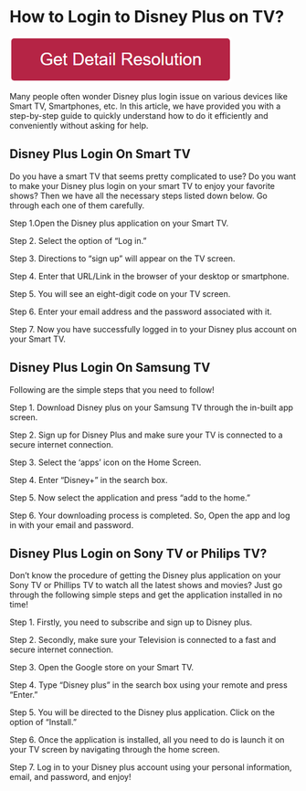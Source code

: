 # How to Login to Disney Plus on TV?



[![how to login to disney plus on tv](redd.png)](https://icncomputer.com/how-to-login-to-disney-plus-on-tv/)


Many people often wonder Disney plus login issue on various devices like Smart TV, Smartphones, etc. In this article, we have provided you with a step-by-step guide to quickly understand how to do it efficiently and conveniently without asking for help.


## Disney Plus Login On Smart TV


Do you have a smart TV that seems pretty complicated to use? Do you want to make your Disney plus login on your smart TV to enjoy your favorite shows? Then we have all the necessary steps listed down below. Go through each one of them carefully.

Step 1.Open the Disney plus application on your Smart TV.

Step 2. Select the option of “Log in.”

Step 3. Directions to “sign up” will appear on the TV screen.

Step 4. Enter that URL/Link in the browser of your desktop or smartphone.

Step 5. You will see an eight-digit code on your TV screen.

Step 6. Enter your email address and the password associated with it.

Step 7. Now you have successfully logged in to your Disney plus account on your Smart TV.


## Disney Plus Login On Samsung TV


Following are the simple steps that you need to follow!

Step 1. Download Disney plus on your Samsung TV through the in-built app screen.

Step 2. Sign up for Disney Plus and make sure your TV is connected to a secure internet connection.

Step 3. Select the ‘apps’ icon on the Home Screen.

Step 4. Enter “Disney+” in the search box.

Step 5. Now select the application and press “add to the home.”

Step 6. Your downloading process is completed. So, Open the app and log in with your email and password.


## Disney Plus Login on Sony TV or Philips TV?


Don’t know the procedure of getting the Disney plus application on your Sony TV or Phillips TV to watch all the latest shows and movies? Just go through the following simple steps and get the application installed in no time!

Step 1. Firstly, you need to subscribe and sign up to Disney plus.

Step 2. Secondly, make sure your Television is connected to a fast and secure internet connection.

Step 3. Open the Google store on your Smart TV.

Step 4. Type “Disney plus” in the search box using your remote and press “Enter.”

Step 5. You will be directed to the Disney plus application. Click on the option of “Install.”

Step 6. Once the application is installed, all you need to do is launch it on your TV screen by navigating through the home screen.

Step 7. Log in to your Disney plus account using your personal information, email, and password, and enjoy!
